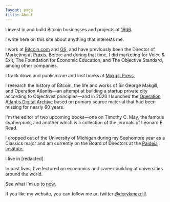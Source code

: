 ```yaml
---
layout: page
title: About
---
```


I invest in and build Bitcoin businesses and projects at [19d6](https://19d6.ch).

I write here on this site about anything that interests me.

I work at [Bitcoin.com](https://bitcoin.com) and [GS,](/glockstore) and have previously been the Director of Marketing at [Praxis.](/praxis) Before and during that time, I did marketing for Voice & Exit, The Foundation for Economic Education, and The Objective Standard, among other companies.

I track down and publish rare and lost books at [Makgill Press.](https://press.makgill.ch)

I research the history of Bitcoin, the life and works of Sir George Makgill, and Operation Atlantis—an attempt at building a startup private city according to Objectivist principles—and in 2020 I launched the [Operation Atlantis Digital Archive](https://operationatlantis.ch) based on primary source material that had been missing for nearly 60 years.

I'm the editor of two upcoming books—one on Timothy C. May, the famous cypherpunk, and another which is a collection of the journals of Leonard E. Read.

I dropped out of the University of Michigan during my Sophomore year as a Classics major and am currently on the Board of Directors at the [Paideia Institute.](https://www.paideiainstitute.org/)

I live in [redacted].

In past lives, I've lectured on economics and career building at universities around the world.

See what I'm up to [now.](/now)

If you like my website, you can follow me on twitter [@derykmakgill](https://twitter.com/derykmakgill).
